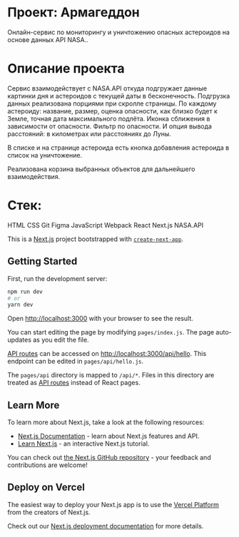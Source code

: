 # Проект: Армагеддон 
Онлайн-сервис по мониторингу и уничтожению опасных астероидов на основе данных API NASA..

# Описание проекта
Сервис взаимодействует с NASA.API откуда подгружает данные картинки дня и астероидов с текущей даты в бесконечность. Подгрузка данных реализована порциями при скролле страницы.
По каждому астероиду: название, размер, оценка опасности, как близко будет к Земле, точная дата максимального подлёта. Иконка сближения в зависимости от опасности. Фильтр по опасности. И опция вывода расстояний: в километрах или расстояниях до Луны.

В списке и на странице астероида есть кнопка добавления астероида в список на уничтожение.

Реализована корзина выбранных объектов для дальнейшего взаимодействия. 

# Стек:
HTML
CSS
Git
Figma
JavaScript
Webpack
React
Next.js
NASA.API

This is a [Next.js](https://nextjs.org/) project bootstrapped with [`create-next-app`](https://github.com/vercel/next.js/tree/canary/packages/create-next-app).

## Getting Started

First, run the development server:

```bash
npm run dev
# or
yarn dev
```

Open [http://localhost:3000](http://localhost:3000) with your browser to see the result.

You can start editing the page by modifying `pages/index.js`. The page auto-updates as you edit the file.

[API routes](https://nextjs.org/docs/api-routes/introduction) can be accessed on [http://localhost:3000/api/hello](http://localhost:3000/api/hello). This endpoint can be edited in `pages/api/hello.js`.

The `pages/api` directory is mapped to `/api/*`. Files in this directory are treated as [API routes](https://nextjs.org/docs/api-routes/introduction) instead of React pages.

## Learn More

To learn more about Next.js, take a look at the following resources:

- [Next.js Documentation](https://nextjs.org/docs) - learn about Next.js features and API.
- [Learn Next.js](https://nextjs.org/learn) - an interactive Next.js tutorial.

You can check out [the Next.js GitHub repository](https://github.com/vercel/next.js/) - your feedback and contributions are welcome!

## Deploy on Vercel

The easiest way to deploy your Next.js app is to use the [Vercel Platform](https://vercel.com/new?utm_medium=default-template&filter=next.js&utm_source=create-next-app&utm_campaign=create-next-app-readme) from the creators of Next.js.

Check out our [Next.js deployment documentation](https://nextjs.org/docs/deployment) for more details.
